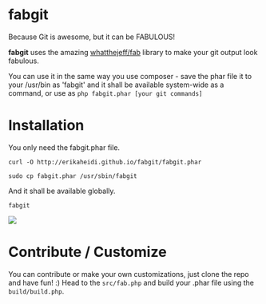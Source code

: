 fabgit
======

Because Git is awesome, but it can be FABULOUS!

<strong>fabgit</strong> uses the amazing <a href="https://github.com/whatthejeff/fab">whatthejeff/fab</a> library to make your git output look fabulous.

You can use it in the same way you use composer - save the phar file it to your /usr/bin as 'fabgit' and it shall be available system-wide as a command, or use as `php fabgit.phar [your git commands]`

Installation
=============

You only need the fabgit.phar file.

`curl -O http://erikaheidi.github.io/fabgit/fabgit.phar`

`sudo cp fabgit.phar /usr/sbin/fabgit`

And it shall be available globally.

`fabgit`

<img src="http://i.imgur.com/iJ645gO.png"/>

Contribute / Customize
======================

You can contribute or make your own customizations, just clone the repo and have fun! :)
Head to the `src/fab.php` and build your .phar file using the `build/build.php`.